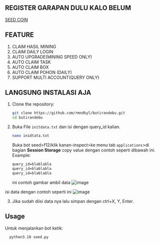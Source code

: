 ## REGISTER GARAPAN DULU KALO BELUM
[SEED COIN](https://t.me/seed_coin_bot/app?startapp=1681873043)

## FEATURE
1. CLAIM HASIL MINING
2. CLAIM DAILY LOGIN
3. AUTO UPGRADE(MINING SPEED ONLY)
4. AUTO CLAIM TASK
5. AUTO CLAIM BOX
6. AUTO CLAIM POHON (DAILY)
7. SUPPORT MULTI ACCOUNT(QUERY ONLY)

## LANGSUNG INSTALASI AJA
1. Clone the repository:
    ```bash
    git clone https://github.com/rmndkyl/butirandebu.git
    cd butirandebu
    ```
2. Buka File `initdata.txt` dan isi dengan query_id kalian.
   ```bash
   nano inidtata.txt
   ```
   Buka bot seed>f12/klik kanan-inspect>ke menu tab `applications`>di bagian **Session Storage** copy value dengan contoh seperti dibawah ini. Example:
    ```txt
    query_id=blablabla
    query_id=blablabla
    query_id=blablabla
    ```
    ini contoh gambar ambil data
![image](https://github.com/rmndkyl/loots/assets/99118244/54c62fb6-237f-4761-aa8e-16e3fb60b513)

isi data dengan contoh seperti ini
![image](https://github.com/rmndkyl/loots/assets/99118244/32d5b6da-2f48-497c-a4c1-456e53222aa7)

3. Jika sudah diisi data nya lalu simpan dengan ctrl+X, Y, Enter.

## Usage
Untuk menjalankan bot ketik:
  ```bash
    python3.10 seed.py
  ```
